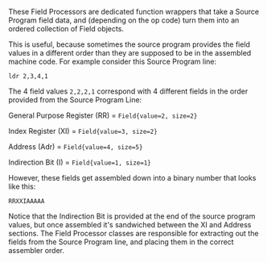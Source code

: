 These Field Processors are dedicated function wrappers that take a Source Program field data, and (depending on the op
code) turn them into an ordered collection of Field objects.

This is useful, because sometimes the source program provides the field values in a different order than they are
supposed to be in the assembled machine code.
For example consider this Source Program line:

`ldr 2,3,4,1`

The 4 field values `2,2,2,1` correspond with 4 different fields in the order provided from the Source Program Line:

General Purpose Register (RR) = `Field{value=2, size=2}`

Index Register (XI) = `Field{value=3, size=2}`

Address (Adr) = `Field{value=4, size=5}`

Indirection Bit (I) = `Field{value=1, size=1}`

However, these fields get assembled down into a binary number that looks like this:

`RRXXIAAAAA`

Notice that the Indirection Bit is provided at the end of the source program values, but once assembled it's sandwiched
between the XI and Address sections.
The Field Processor classes are responsible for extracting out the fields from the Source Program line, and placing them
in the correct assembler order.
